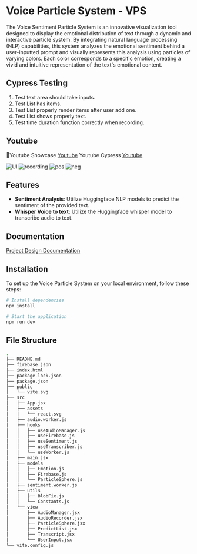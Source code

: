 # Voice Particle System - VPS

The Voice Sentiment Particle System is an innovative visualization tool designed to display the emotional distribution of text through a dynamic and interactive particle system. By integrating natural language processing (NLP) capabilities, this system analyzes the emotional sentiment behind a user-inputted prompt and visually represents this analysis using particles of varying colors. Each color corresponds to a specific emotion, creating a vivid and intuitive representation of the text's emotional content.

## Cypress Testing
1. Test text area should take inputs.
2. Test List has items.
3. Test List properly render items after user add one.
4. Test List shows properly text.
5. Test time duration function correctly when recording.

## Youtube
🥰Youtube Showcase [Youtube](https://youtu.be/hps0so4NSJc)
Youtube Cypress [Youtube](https://youtu.be/hZU07kvV5Vg)

![UI](./pic/main.png)
![recording](./pic/record.png)
![pos](./pic/pos.png)
![neg](./pic/neg.png)

## Features

- **Sentiment Analysis**: Utilize Huggingface NLP models to predict the sentiment of the provided text.
- **Whisper Voice to text**: Utilize the Huggingface whisper model to transcribe audio to text.

## Documentation
[Project Design Documentation](./VoiceParticleSystem.pdf)

## Installation

To set up the Voice Particle System on your local environment, follow these steps:

```bash
# Install dependencies
npm install

# Start the application
npm run dev

```

## File Structure

```bash
.
├── README.md
├── firebase.json
├── index.html
├── package-lock.json
├── package.json
├── public
│   └── vite.svg
├── src
│   ├── App.jsx
│   ├── assets
│   │   └── react.svg
│   ├── audio.worker.js
│   ├── hooks
│   │   ├── useAudioManager.js
│   │   ├── useFirebase.js
│   │   ├── useSentiment.js
│   │   ├── useTranscriber.js
│   │   └── useWorker.js
│   ├── main.jsx
│   ├── models
│   │   ├── Emotion.js
│   │   ├── Firebase.js
│   │   └── ParticleSphere.js
│   ├── sentiment.worker.js
│   ├── utils
│   │   ├── BlobFix.js
│   │   └── Constants.js
│   └── view
│       ├── AudioManager.jsx
│       ├── AudioRecorder.jsx
│       ├── ParticleSphere.jsx
│       ├── PredictList.jsx
│       ├── Transcript.jsx
│       └── UserInput.jsx
└── vite.config.js
```


